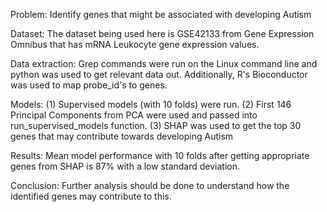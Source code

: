 Problem: Identify genes that might be associated with developing Autism

Dataset: The dataset being used here is GSE42133 from Gene Expression Omnibus that has mRNA Leukocyte gene expression values.

Data extraction: Grep commands were run on the Linux command line and python was used to get relevant data out. Additionally, R's Bioconductor was used to map probe_id's to genes. 

Models: (1) Supervised models (with 10 folds) were run.
        (2) First 146 Principal Components from PCA were used and passed into run_supervised_models function.
        (3) SHAP was used to get the top 30 genes that may contribute towards developing Autism
        
Results: Mean model performance with 10 folds after getting appropriate genes from SHAP is 87% with a low standard deviation.

Conclusion: Further analysis should be done to understand how the identified genes may contribute to this.
